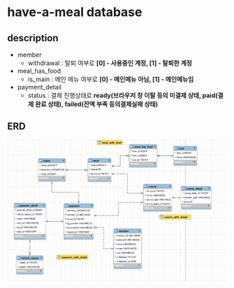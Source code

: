 # have-a-meal database
## description
- member
    - withdrawal : 탈퇴 여부로 **[0] - 사용중인 계정, [1] - 탈퇴한 계정**
- meal_has_food
    - is_main : 메인 메뉴 여부로 **[0] - 메인메뉴 아님, [1] - 메인메뉴임**
- payment_detail
    - status : 결제 진행상태로 **ready(브라우저 창 이탈 등의 미결제 상태, paid(결제 완료 상태), failed(잔액 부족 등의결제실패 상태)**  
## ERD
 <img style="background-color:white" src="./erd/erd_24.04.15.png" />
